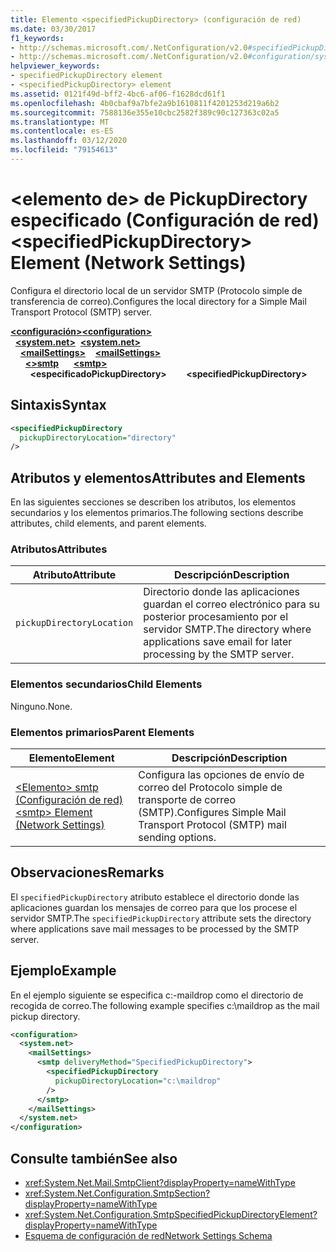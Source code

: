 ```yaml
---
title: Elemento <specifiedPickupDirectory> (configuración de red)
ms.date: 03/30/2017
f1_keywords:
- http://schemas.microsoft.com/.NetConfiguration/v2.0#specifiedPickupDirectory
- http://schemas.microsoft.com/.NetConfiguration/v2.0#configuration/system.net/mailSettings/smtp/specifiedPickupDirectory
helpviewer_keywords:
- specifiedPickupDirectory element
- <specifiedPickupDirectory> element
ms.assetid: 0121f49d-bff2-4bc6-af06-f1628dcd61f1
ms.openlocfilehash: 4b0cbaf9a7bfe2a9b1610811f4201253d219a6b2
ms.sourcegitcommit: 7588136e355e10cbc2582f389c90c127363c02a5
ms.translationtype: MT
ms.contentlocale: es-ES
ms.lasthandoff: 03/12/2020
ms.locfileid: "79154613"
---
```

# <a name="specifiedpickupdirectory-element-network-settings"></a><span data-ttu-id="80dff-102">\<elemento de> de PickupDirectory especificado (Configuración de red)</span><span class="sxs-lookup"><span data-stu-id="80dff-102">\<specifiedPickupDirectory> Element (Network Settings)</span></span>
<span data-ttu-id="80dff-103">Configura el directorio local de un servidor SMTP (Protocolo simple de transferencia de correo).</span><span class="sxs-lookup"><span data-stu-id="80dff-103">Configures the local directory for a Simple Mail Transport Protocol (SMTP) server.</span></span>  
  
<span data-ttu-id="80dff-104">[**\<configuración>**](../configuration-element.md)</span><span class="sxs-lookup"><span data-stu-id="80dff-104">[**\<configuration>**](../configuration-element.md)</span></span>\
<span data-ttu-id="80dff-105">&nbsp;&nbsp;[**\<system.net>**](system-net-element-network-settings.md)</span><span class="sxs-lookup"><span data-stu-id="80dff-105">&nbsp;&nbsp;[**\<system.net>**](system-net-element-network-settings.md)</span></span>\
<span data-ttu-id="80dff-106">&nbsp;&nbsp;&nbsp;&nbsp;[**\<mailSettings>**](mailsettings-element-network-settings.md)</span><span class="sxs-lookup"><span data-stu-id="80dff-106">&nbsp;&nbsp;&nbsp;&nbsp;[**\<mailSettings>**](mailsettings-element-network-settings.md)</span></span>\
<span data-ttu-id="80dff-107">&nbsp;&nbsp;&nbsp;&nbsp;&nbsp;&nbsp;[**\<>smtp**](smtp-element-network-settings.md)</span><span class="sxs-lookup"><span data-stu-id="80dff-107">&nbsp;&nbsp;&nbsp;&nbsp;&nbsp;&nbsp;[**\<smtp>**](smtp-element-network-settings.md)</span></span>\
<span data-ttu-id="80dff-108">&nbsp;&nbsp;&nbsp;&nbsp;&nbsp;&nbsp;&nbsp;&nbsp;**\<especificadoPickupDirectory>**</span><span class="sxs-lookup"><span data-stu-id="80dff-108">&nbsp;&nbsp;&nbsp;&nbsp;&nbsp;&nbsp;&nbsp;&nbsp;**\<specifiedPickupDirectory>**</span></span>  
  
## <a name="syntax"></a><span data-ttu-id="80dff-109">Sintaxis</span><span class="sxs-lookup"><span data-stu-id="80dff-109">Syntax</span></span>  
  
```xml  
<specifiedPickupDirectory  
  pickupDirectoryLocation="directory"
/>  
```  
  
## <a name="attributes-and-elements"></a><span data-ttu-id="80dff-110">Atributos y elementos</span><span class="sxs-lookup"><span data-stu-id="80dff-110">Attributes and Elements</span></span>  
 <span data-ttu-id="80dff-111">En las siguientes secciones se describen los atributos, los elementos secundarios y los elementos primarios.</span><span class="sxs-lookup"><span data-stu-id="80dff-111">The following sections describe attributes, child elements, and parent elements.</span></span>  
  
### <a name="attributes"></a><span data-ttu-id="80dff-112">Atributos</span><span class="sxs-lookup"><span data-stu-id="80dff-112">Attributes</span></span>  
  
|<span data-ttu-id="80dff-113">Atributo</span><span class="sxs-lookup"><span data-stu-id="80dff-113">Attribute</span></span>|<span data-ttu-id="80dff-114">Descripción</span><span class="sxs-lookup"><span data-stu-id="80dff-114">Description</span></span>|  
|---------------|-----------------|  
|`pickupDirectoryLocation`|<span data-ttu-id="80dff-115">Directorio donde las aplicaciones guardan el correo electrónico para su posterior procesamiento por el servidor SMTP.</span><span class="sxs-lookup"><span data-stu-id="80dff-115">The directory where applications save email for later processing by the SMTP server.</span></span>|  
  
### <a name="child-elements"></a><span data-ttu-id="80dff-116">Elementos secundarios</span><span class="sxs-lookup"><span data-stu-id="80dff-116">Child Elements</span></span>  
 <span data-ttu-id="80dff-117">Ninguno.</span><span class="sxs-lookup"><span data-stu-id="80dff-117">None.</span></span>  
  
### <a name="parent-elements"></a><span data-ttu-id="80dff-118">Elementos primarios</span><span class="sxs-lookup"><span data-stu-id="80dff-118">Parent Elements</span></span>  
  
|<span data-ttu-id="80dff-119">Elemento</span><span class="sxs-lookup"><span data-stu-id="80dff-119">Element</span></span>|<span data-ttu-id="80dff-120">Descripción</span><span class="sxs-lookup"><span data-stu-id="80dff-120">Description</span></span>|  
|-------------|-----------------|  
|[<span data-ttu-id="80dff-121">\<Elemento> smtp (Configuración de red)</span><span class="sxs-lookup"><span data-stu-id="80dff-121">\<smtp> Element (Network Settings)</span></span>](smtp-element-network-settings.md)|<span data-ttu-id="80dff-122">Configura las opciones de envío de correo del Protocolo simple de transporte de correo (SMTP).</span><span class="sxs-lookup"><span data-stu-id="80dff-122">Configures Simple Mail Transport Protocol (SMTP) mail sending options.</span></span>|  
  
## <a name="remarks"></a><span data-ttu-id="80dff-123">Observaciones</span><span class="sxs-lookup"><span data-stu-id="80dff-123">Remarks</span></span>  
 <span data-ttu-id="80dff-124">El `specifiedPickupDirectory` atributo establece el directorio donde las aplicaciones guardan los mensajes de correo para que los procese el servidor SMTP.</span><span class="sxs-lookup"><span data-stu-id="80dff-124">The `specifiedPickupDirectory` attribute sets the directory where applications save mail messages to be processed by the SMTP server.</span></span>  
  
## <a name="example"></a><span data-ttu-id="80dff-125">Ejemplo</span><span class="sxs-lookup"><span data-stu-id="80dff-125">Example</span></span>  
 <span data-ttu-id="80dff-126">En el ejemplo siguiente se especifica c:-maildrop como el directorio de recogida de correo.</span><span class="sxs-lookup"><span data-stu-id="80dff-126">The following example specifies c:\maildrop as the mail pickup directory.</span></span>  
  
```xml  
<configuration>  
  <system.net>  
    <mailSettings>  
      <smtp deliveryMethod="SpecifiedPickupDirectory">  
        <specifiedPickupDirectory  
          pickupDirectoryLocation="c:\maildrop"  
        />  
      </smtp>  
    </mailSettings>  
  </system.net>  
</configuration>  
```  
  
## <a name="see-also"></a><span data-ttu-id="80dff-127">Consulte también</span><span class="sxs-lookup"><span data-stu-id="80dff-127">See also</span></span>

- <xref:System.Net.Mail.SmtpClient?displayProperty=nameWithType>
- <xref:System.Net.Configuration.SmtpSection?displayProperty=nameWithType>
- <xref:System.Net.Configuration.SmtpSpecifiedPickupDirectoryElement?displayProperty=nameWithType>
- [<span data-ttu-id="80dff-128">Esquema de configuración de red</span><span class="sxs-lookup"><span data-stu-id="80dff-128">Network Settings Schema</span></span>](index.md)
